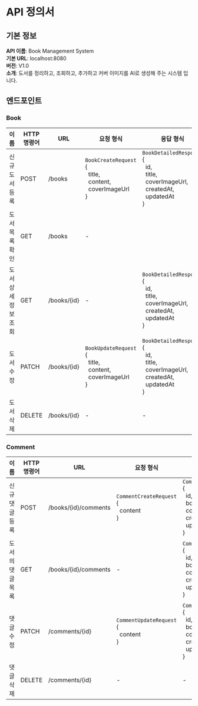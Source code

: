 # API 정의서
## 기본 정보
**API 이름**: Book Management System <br>
**기본 URL**: localhost:8080 <br>
**버전**: V1.0 <br>
**소개**: 도서를 정리하고, 조회하고, 추가하고 커버 이미지를 AI로 생성해 주는 시스템 입니다.

## 엔드포인트
### Book 
| 이름 | HTTP 명령어 | URL | 요청 형식 | 응답 형식 |
| --- | --- | --- | --- | --- |
| 신규 도서 등록 | POST | /books | `BookCreateRequest`<br> { <br> &nbsp; title, <br> &nbsp; content, <br> &nbsp; coverImageUrl <br>} | `BookDetailedResponse` <br> { <br> &nbsp; id, <br> &nbsp; title, <br> &nbsp; coverImageUrl, <br> &nbsp;  createdAt,<br> &nbsp; updatedAt <br> } |
| 도서 목록 확인 | GET | /books | - |  |
| 도서 상세 정보 조회 | GET | /books/{id} | - | `BookDetailedResponse` <br> { <br> &nbsp; id, <br> &nbsp; title, <br> &nbsp; coverImageUrl, <br> &nbsp;  createdAt,<br> &nbsp; updatedAt <br> } |
| 도서 수정 | PATCH | /books/{id} | `BookUpdateRequest` <br> { <br> &nbsp; title, <br> &nbsp; content, <br> &nbsp; coverImageUrl <br> } | `BookDetailedResponse` <br> { <br> &nbsp; id, <br> &nbsp; title, <br> &nbsp; coverImageUrl, <br> &nbsp;  createdAt,<br> &nbsp; updatedAt <br> } |
| 도서 삭제 | DELETE | /books/{id} | - | - |

### Comment
| 이름 | HTTP 명령어 | URL | 요청 형식 | 응답 형식 |
| --- | --- | --- | --- | --- |
| 신규 댓글 등록 | POST | /books/{id}/comments | `CommentCreateRequest` <br> { <br> &nbsp; content <br> } | `CommentDetailedResponse` <br> { <br> &nbsp; id, <br> &nbsp; bookId, <br> &nbsp; content,<br> &nbsp; createdAt, <br> &nbsp; updatedAt <br>} |
| 도서의 댓글 목록 | GET | /books/{id}/comments | - | `CommentDetailedResponse` <br> { <br> &nbsp; id, <br> &nbsp; bookId, <br> &nbsp; content,<br> &nbsp; createdAt, <br> &nbsp; updatedAt <br>} |
| 댓글 수정 | PATCH | /comments/{id} | `CommentUpdateRequest`<br> { <br> &nbsp; content <br> } | `CommentDetailedResponse` <br> { <br> &nbsp; id, <br> &nbsp; bookId, <br> &nbsp; content,<br> &nbsp; createdAt, <br> &nbsp; updatedAt <br>} |
| 댓글 삭제 | DELETE | /comments/{id} | - | - |
